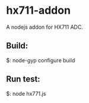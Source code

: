 # hx711-addon
A nodejs addon for HX711 ADC.

## Build:
$: node-gyp configure build

## Run test:

$: node hx771.js
